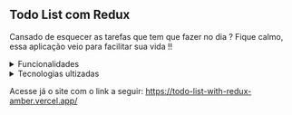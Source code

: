 ## Todo List com Redux

Cansado de esquecer as tarefas que tem que fazer no dia ? Fique calmo, essa aplicação veio para facilitar sua vida !!

<details>
  <summary>
    Funcionalidades
  </summary>
  
  <ul>
    <li> Adicionar uma tarefa </li>
    <li> Remover uma tarefa </li>
    <li> Editar uma tarefa </li>
    <li> Recuperar uma tarefa excluída </li>
  </ul>
 </details>
 
 
<details>
  <summary>
    Tecnologias ultizadas
  </summary>
  
  <ul>
    <li> React </li>
    <li> Redux </li>
    <li> Styled-components </li>
    <li> React Router </li>
  </ul>
 </details>
 
 Acesse já o site com o link a seguir: https://todo-list-with-redux-amber.vercel.app/

 
 
